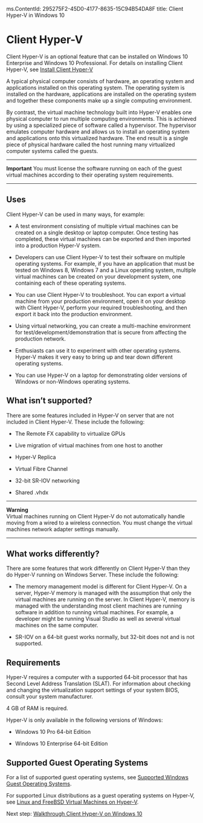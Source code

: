 ms.ContentId: 295275F2-45D0-4177-8635-15C94B54DA8F 
title: Client Hyper-V in Windows 10

# Client Hyper-V # 
 
Client Hyper-V is an optional feature that can be installed on Windows 10 Enterprise and Windows 10 Professional. For details on installing Client Hyper-V, see [Install Client Hyper-V](..\quick_start\step3.md) 

A typical physical computer consists of hardware, an operating system and applications installed on this operating system. The operating system is installed on the hardware, applications are installed on the operating system and together these components make up a single computing environment.

By contrast, the virtual machine technology built into Hyper-V enables one physical computer to run multiple computing environments. This is achieved by using a specialized piece of software called a hypervisor. The hypervisor emulates computer hardware and allows us to install an operating system and applications onto this virtualized hardware. The end result is a single piece of physical hardware called the host running many virtualized computer systems called the guests. 


----------
**Important** 
You must license the software running on each of the guest virtual machines according to their operating system requirements.

-----------

## Uses ##
Client Hyper-V can be used in many ways, for example:

- A test environment consisting of multiple virtual machines can be created on a single desktop or laptop computer. Once testing has completed, these virtual machines can be exported and then imported into a production Hyper-V system.

- Developers can use Client Hyper-V to test their software on multiple operating systems. For example, if you have an application that must be tested on Windows 8, Windows 7 and a Linux operating system, multiple virtual machines can be created on your development system, one containing each of these operating systems.

- You can use Client Hyper-V to troubleshoot. You can export a virtual machine from your production environment, open it on your desktop with Client Hyper-V, perform your required troubleshooting, and then export it back into the production environment. 

- Using virtual networking, you can create a multi-machine environment for test/development/demonstration that is secure from affecting the production network.

- Enthusiasts can use it to experiment with other operating systems. Hyper-V makes it very easy to bring up and tear down different operating systems.

- You can use Hyper-V on a laptop for demonstrating older versions of Windows or non-Windows operating systems. 


## What isn’t supported? ##
There are some features included in Hyper-V on server that are not included in Client Hyper-V. These include the following:

- The Remote FX capability to virtualize GPUs 

- Live migration of virtual machines from one host to another

- Hyper-V Replica

- Virtual Fibre Channel

- 32-bit SR-IOV networking

- Shared .vhdx

-----
**Warning**  
Virtual machines running on Client Hyper-V do not automatically handle moving from a wired to a wireless connection. You must change the virtual machines network adapter settings manually.
 
------

## What works differently? ##
There are some features that work differently on Client Hyper-V than they do Hyper-V running on Windows Server. These include the following:

- The memory management model is different for Client Hyper-V. On a server, Hyper-V memory is managed with the assumption that only the virtual machines are running on the server. In Client Hyper-V, memory is managed with the understanding most client machines are running software in addition to running virtual machines. For example, a developer might be running Visual Studio as well as several virtual machines on the same computer.

- SR-IOV on a 64-bit guest works normally, but 32-bit does not and is not supported.


## Requirements ## 
Hyper-V requires a computer with a supported 64-bit processor that has Second Level Address Translation (SLAT). For information about checking and changing the virtualization support settings of your system BIOS, consult your system manufacturer.

4 GB of RAM is required. 

Hyper-V is only available in the following versions of Windows:

- Windows 10 Pro 64-bit Edition

- Windows 10 Enterprise 64-bit Edition


## Supported Guest Operating Systems ##
For a list of supported guest operating systems, see [Supported Windows Guest Operating Systems](supported_guest_os.md). 

For supported Linux distributions as a guest operating systems on Hyper-V, see [Linux and FreeBSD Virtual Machines on Hyper-V](https://technet.microsoft.com/library/dn531030.aspx).


Next step: [Walkthrough Client Hyper-V on Windows 10](..\quick_start\walkthrough.md) 

